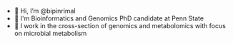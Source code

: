 - 👋 Hi, I’m @bipinrimal
- 👀 I'm Bioinformatics and Genomics PhD candidate at Penn State
- 🌱 I work in the cross-section of genomics and metabolomics with focus on microbial metabolism

<!---
bipinrimal/bipinrimal is a ✨ special ✨ repository because its `README.md` (this file) appears on your GitHub profile.
You can click the Preview link to take a look at your changes.
--->
